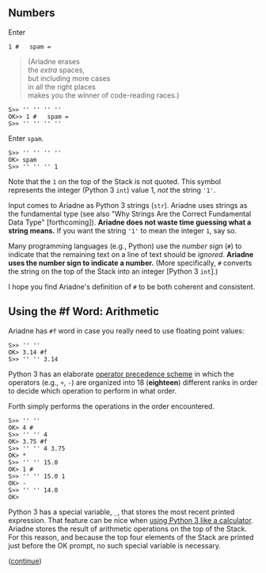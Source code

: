 ## Numbers

Enter

    1 #   spam =
    
> (Ariadne erases\
> the _extra_ spaces,\
> but including more cases\
> in all the right places\
> makes you the winner of code-reading races.)

    S>> '' '' '' ''
    OK>> 1 #   spam =
    S>> '' '' '' ''
    
Enter `spam`.

    S>> '' '' '' ''
    OK> spam
    S>> '' '' '' 1
    
Note that the `1` on the top of the Stack is not quoted.
This symbol represents the integer (Python 3 `int`) value 1, _not_ the string `'1'`.

Input comes to Ariadne as Python 3 strings (`str`).
Ariadne uses strings as the fundamental type
(see also "Why Strings Are the Correct Fundamental Data Type" [forthcoming]).
**Ariadne does not waste time guessing what a string means.**
If you want the string `'1'` to mean the integer `1`, say so.

Many programming languages (e.g., Python) use the _number sign_ (`#`) to indicate that the remaining text on a line of text should be _ignored_.
**Ariadne uses the number sign to indicate a number.**
(More specifically, `#` converts the string on the top of the Stack into an integer \[Python 3 `int`\].)

I hope you find Ariadne's definition of `#` to be both coherent and consistent.

## Using the \#f Word: Arithmetic

Ariadne has `#f` word in case you really need to use floating point values:

    S>> '' ''
    OK> 3.14 #f
    S>> '' '' 3.14

Python 3 has an elaborate [operator precedence scheme](https://docs.python.org/3/reference/expressions.html) in which the operators (e.g., `+`, `-`) are organized into 18 (**eighteen**) different ranks in order to decide which operation to perform in what order.

Forth simply performs the operations in the order encountered.


    S>> '' ''
    OK> 4 #
    S>> '' '' 4
    OK> 3.75 #f
    S>> '' '' 4 3.75
    OK> *
    S>> '' '' 15.0
    OK> 1 #
    S>> '' '' 15.0 1
    OK> -
    S>> '' '' 14.0
    OK>

Python 3 has a special variable, `_`, that stores the most recent printed expression.
That feature can be nice when [using Python 3 like a calculator](https://docs.python.org/3/tutorial/introduction.html#using-python-as-a-calculator).
Ariadne stores the result of arithmetic operations on the top of the Stack.
For this reason, and because the top four elements of the Stack are printed just before the OK prompt, no such special variable is necessary.



([continue](https://github.com/dmparrishphd/Python4th/blob/master/2b/Tutorial/body5.md))
